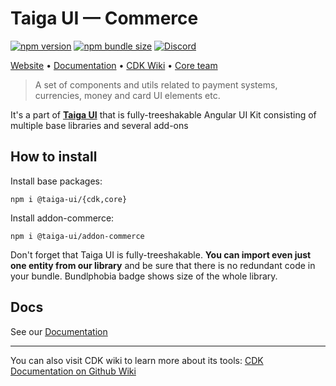 # Taiga UI — Commerce

[![npm version](https://img.shields.io/npm/v/@taiga-ui/addon-commerce.svg)](https://npmjs.com/package/@taiga-ui/addon-commerce)
[![npm bundle size](https://img.shields.io/bundlephobia/minzip/@taiga-ui/addon-commerce)](https://bundlephobia.com/result?p=@taiga-ui/addon-commerce)
[![Discord](https://img.shields.io/discord/748677963142135818?color=7289DA&label=%23taiga-ui&logo=discord&logoColor=white)](https://discord.gg/Us8d8JVaTg)

[Website](https://taiga-ui.dev) • [Documentation](https://taiga-ui.dev/getting-started) •
[CDK Wiki](https://github.com/TinkoffCreditSystems/taiga-ui/wiki) •
[Core team](https://github.com/TinkoffCreditSystems/taiga-ui/#core-team)

> A set of components and utils related to payment systems, currencies, money and card UI elements etc.

It's a part of [**Taiga UI**](https://github.com/TinkoffCreditSystems/taiga-ui) that is fully-treeshakable Angular UI
Kit consisting of multiple base libraries and several add-ons

## How to install

Install base packages:

```
npm i @taiga-ui/{cdk,core}
```

Install addon-commerce:

```
npm i @taiga-ui/addon-commerce
```

Don't forget that Taiga UI is fully-treeshakable. **You can import even just one entity from our library** and be sure
that there is no redundant code in your bundle. Bundlphobia badge shows size of the whole library.

## Docs

See our [Documentation](https://taiga-ui.dev/getting-started)

---

You can also visit CDK wiki to learn more about its tools:
[CDK Documentation on Github Wiki](https://github.com/TinkoffCreditSystems/taiga-ui/wiki/CDK)
